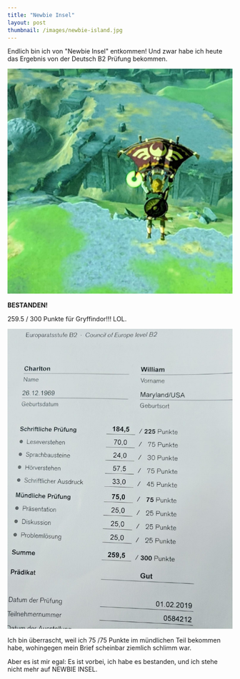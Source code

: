 ```yaml
---
title: "Newbie Insel"
layout: post
thumbnail: /images/newbie-island.jpg
---
```


Endlich bin ich von "Newbie Insel" entkommen! Und zwar habe ich heute das Ergebnis von der Deutsch B2 Prüfung bekommen.

![Escape from Newbie Island](/images/newbie-island.jpg)

**BESTANDEN!**

259.5 / 300 Punkte für Gryffindor!!! LOL.

![B2 Ergebnisse](/images/b2-prufung.jpg)

Ich bin überrascht, weil ich 75 /75 Punkte im mündlichen Teil bekommen habe, wohingegen mein Brief scheinbar ziemlich schlimm war.

Aber es ist mir egal: Es ist vorbei, ich habe es bestanden, und ich stehe nicht mehr auf NEWBIE INSEL.


